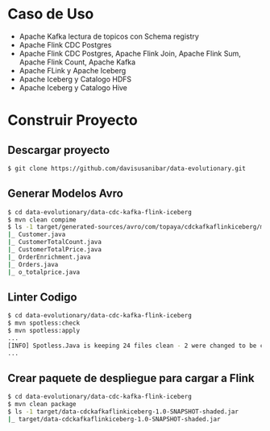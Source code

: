 # Caso de Uso

- Apache Kafka lectura de topicos con Schema registry
- Apache Flink CDC Postgres
- Apache Flink CDC Postgres, Apache Flink Join, Apache Flink Sum, Apache Flink Count, Apache Kafka
- Apache FLink y Apache Iceberg
- Apache Iceberg y Catalogo HDFS
- Apache Iceberg y Catalogo Hive

# Construir Proyecto

## Descargar proyecto
```bash
$ git clone https://github.com/davisusanibar/data-evolutionary.git
```

## Generar Modelos Avro
```bash
$ cd data-evolutionary/data-cdc-kafka-flink-iceberg
$ mvn clean compime
$ ls -1 target/generated-sources/avro/com/topaya/cdckafkaflinkiceberg/model/avro
|_ Customer.java
|_ CustomerTotalCount.java
|_ CustomerTotalPrice.java
|_ OrderEnrichment.java
|_ Orders.java
|_ o_totalprice.java
```

## Linter Codigo
```bash
$ cd data-evolutionary/data-cdc-kafka-flink-iceberg
$ mvn spotless:check
$ mvn spotless:apply
...
[INFO] Spotless.Java is keeping 24 files clean - 2 were changed to be clean, 22 were already clean, 0 were skipped because caching determined they were already clean
...
```

## Crear paquete de despliegue para cargar a Flink
```bash
$ cd data-evolutionary/data-cdc-kafka-flink-iceberg
$ mvn clean package
$ ls -1 target/data-cdckafkaflinkiceberg-1.0-SNAPSHOT-shaded.jar
|_ target/data-cdckafkaflinkiceberg-1.0-SNAPSHOT-shaded.jar
```

